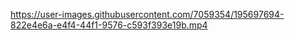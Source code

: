 

https://user-images.githubusercontent.com/7059354/195697694-822e4e6a-e4f4-44f1-9576-c593f393e19b.mp4

